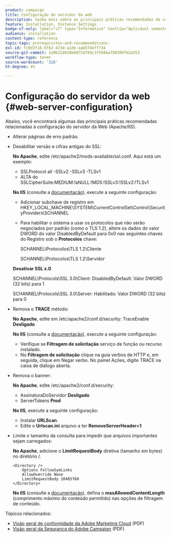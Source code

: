 ```yaml
---
product: campaign
title: Configuração do servidor da web
description: Saiba mais sobre as principais práticas recomendadas de configuração do servidor Web
feature: Installation, Instance Settings
badge-v7-only: label="v7" type="Informative" tooltip="Aplicável somente ao Campaign Classic v7"
audience: installation
content-type: reference
topic-tags: prerequisites-and-recommendations-
exl-id: fc0d3f16-5f62-473d-a1de-aab574eff734
source-git-commit: 3a9b21d626b60754789c3f594ba798309f62a553
workflow-type: tm+mt
source-wordcount: '328'
ht-degree: 4%

---
```


# Configuração do servidor da web {#web-server-configuration}



Abaixo, você encontrará algumas das principais práticas recomendadas relacionadas à configuração do servidor da Web (Apache/IIS).

* Alterar páginas de erro padrão.

* Desabilitar versão e cifras antigas do SSL:

  **No Apache**, edite /etc/apache2/mods-available/ssl.conf. Aqui está um exemplo:

   * SSLProtocol all -SSLv2 -SSLv3 -TLSv1
   * ALTA do SSLCipherSuite:MEDIUM:!aNULL:!MD5:!SSLv3:!SSLv2:!TLSv1

  **No IIS** (consulte a [documentação](https://support.microsoft.com/en-us/kb/245030)), execute a seguinte configuração:

   * Adicionar subchave de registro em HKEY_LOCAL_MACHINE\SYSTEM\CurrentControlSet\Control\SecurityProviders\SCHANNEL
   * Para habilitar o sistema a usar os protocolos que não serão negociados por padrão (como o TLS 1.2), altere os dados do valor DWORD do valor DisabledByDefault para 0x0 nas seguintes chaves do Registro sob o **Protocolos** chave:

     SCHANNEL\Protocolos\TLS 1.2\Cliente

     SCHANNEL\Protocolos\TLS 1.2\Servidor

  **Desativar SSL x.0**

  SCHANNEL\Protocols\SSL 3.0\Client: DisabledByDefault: Valor DWORD (32 bits) para 1

  SCHANNEL\Protocols\SSL 3.0\Server: Habilitado: Valor DWORD (32 bits) para 0

* Remova o **TRACE** método:

  **No Apache**, edite em /etc/apache2/conf.d/security: TraceEnable **Desligado**

  **No IIS** (consulte a [documentação](https://www.iis.net/configreference/system.webserver/security/requestfiltering/verbs)), execute a seguinte configuração:

   * Verifique se **Filtragem de solicitação** serviço de função ou recurso instalado.
   * No **Filtragem de solicitação** clique na guia verbos de HTTP e, em seguida, clique em Negar verbo. No painel Ações, digite TRACE na caixa de diálogo aberta.

* Remova o banner:

  **No Apache**, edite /etc/apache2/conf.d/security:

   * AssinaturaDoServidor **Desligado**
   * ServerTokens **Prod**

  **No IIS**, execute a seguinte configuração:

   * Instalar **URLScan**.
   * Edite o **Urlscan.ini** arquivo a ter **RemoveServerHeader=1**

* Limite o tamanho da consulta para impedir que arquivos importantes sejam carregados:

  **No Apache**, adicione o **LimitRequestBody** diretiva (tamanho em bytes) no diretório /.

  ```
  <Directory />
      Options FollowSymLinks
      AllowOverride None
      LimitRequestBody 10485760
  </Directory>
  ```

  **No IIS** (consulte a [documentação](https://www.iis.net/configreference/system.webserver/security/requestfiltering/requestlimits)), defina o **maxAllowedContentLength** (comprimento máximo do conteúdo permitido) nas opções de filtragem de conteúdo.

Tópicos relacionados:

* [Visão geral de conformidade da Adobe Marketing Cloud](https://experienceleague.adobe.com/docs/core-services/assets/Adobe-Marketing-Cloud-Privacy-and-Security-Overview.pdf) (PDF)
* [Visão geral da Segurança do Adobe Campaign](https://www.adobe.com/content/dam/cc/en/security/pdfs/ADB-CampaignSecurity-WP.pdf) (PDF)
